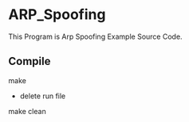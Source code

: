 # ARP_Spoofing

This Program is Arp Spoofing Example Source Code.

## Compile

make

- delete run file

make clean
